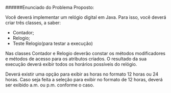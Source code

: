 ######Enunciado do Problema Proposto:

Você deverá implementar um relógio digital em Java.  Para isso, você deverá criar três classes, a saber: 

- Contador;
- Relogio;
- Teste Relogio(para testar a execução)

Nas classes Contador e Relogio deverão constar os métodos modificadores
e métodos de acesso para os atributos criados. O resultado da sua execução
deverá exibir todos os horários possíveis do relógio.

Deverá existir uma opção para exibir as horas no formato 12 horas ou 24 horas. Caso seja feita a seleção para exibir no formato de 12 horas, deverá ser exibido a.m. ou p.m. conforme o caso.

